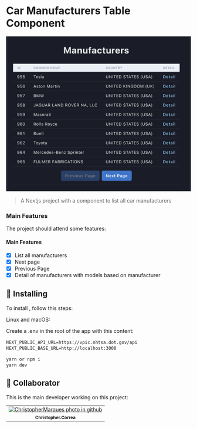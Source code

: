 # Car Manufacturers Table Component

<img src="readme-assets/print.png" alt="React Component">

> A Nextjs project with a component to list all car manufacturers

### Main Features

The project should attend some features:

#### Main Features

- [x] List all manufacturers
- [x] Next page
- [x] Previous Page
- [x] Detail of manufacturers with models based on manufacturer

## 🚀 Installing <Project>

To install <Project>, follow this steps:

Linux and macOS:

Create a .env in the root of the app with this content:

```
NEXT_PUBLIC_API_URL=https://vpic.nhtsa.dot.gov/api
NEXT_PUBLIC_BASE_URL=http://localhost:3000
```

```
yarn or npm i
yarn dev
```

## 🤝 Collaborator

This is the main developer working on this project:

<table>
  <tr>
    <td align="center">
      <a href="#">
        <img src="https://avatars.githubusercontent.com/u/40878232?s=400&u=386c5bdc0d1155e42c840d8caee4d48c046ed484&v=4" width="100px;" alt="ChristopherMarques photo in github"/><br>
        <sub>
          <b>Christopher Correa</b>
        </sub>
      </a>
    </td>
  </tr>
</table>

